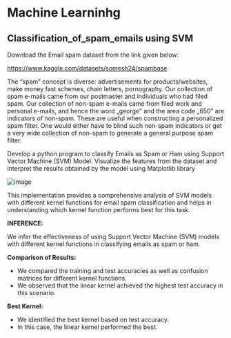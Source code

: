 # Machine Learninhg
## Classification_of_spam_emails using SVM
Download the Email spam dataset from the link given below:

https://www.kaggle.com/datasets/somesh24/spambase

The “spam” concept is diverse: advertisements for products/websites, make money fast schemes, chain 
letters, pornography. Our collection of spam e-mails came from our postmaster and individuals who had 
filed spam. Our collection of non-spam e-mails came from filed work and personal e-mails, and hence 
the word „george‟ and the area code „650‟ are indicators of non-spam. These are useful when 
constructing a personalized spam filter. One would either have to blind such non-spam indicators or get a very wide collection of non-spam to generate a general purpose spam filter.

Develop a python program to classify Emails as Spam or Ham using Support Vector Machine (SVM) 
Model. Visualize the features from the dataset and interpret the results obtained by the model using Matplotlib library

![image](https://github.com/JAANUSSRI/Classification_of_spam_emails/assets/95457059/d473ea28-5bd9-4fb4-a69a-591feca91847)

This implementation provides a comprehensive analysis of SVM models with different kernel functions for email spam classification and helps in understanding which kernel function performs best for this task.

**INFERENCE:**

We infer the effectiveness of using Support Vector Machine (SVM) models with different kernel functions in classifying emails as spam or ham.

**Comparison of Results:**

* We compared the training and test accuracies as well as confusion matrices for different kernel functions.
* We observed that the linear kernel achieved the highest test accuracy in this scenario.

**Best Kernel:**

* We identified the best kernel based on test accuracy.
* In this case, the linear kernel performed the best.
